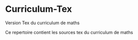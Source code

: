 # Curriculum-Tex
Version Tex du curriculum de maths

Ce repertoire contient les sources tex du curriculum de maths

